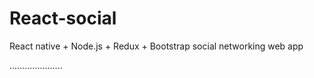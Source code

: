 # React-social
React native + Node.js + Redux + Bootstrap social networking web app

.....................